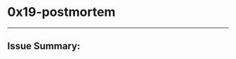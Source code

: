 # 0x19-postmortem
--------------------------------------------------

Issue Summary:
--------------------------------------------------
